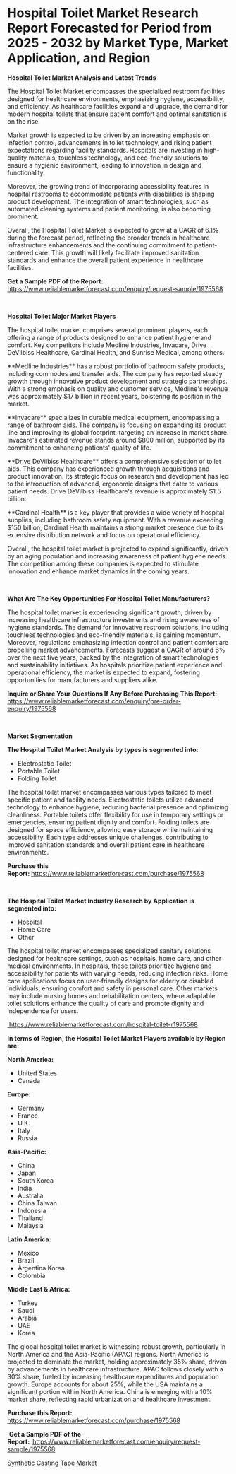 <p><h1>Hospital Toilet Market Research Report Forecasted for Period from 2025 -  2032 by Market Type, Market Application, and Region</h1></p><p><strong>Hospital Toilet Market Analysis and Latest Trends</strong></p>
<p><p>The Hospital Toilet Market encompasses the specialized restroom facilities designed for healthcare environments, emphasizing hygiene, accessibility, and efficiency. As healthcare facilities expand and upgrade, the demand for modern hospital toilets that ensure patient comfort and optimal sanitation is on the rise. </p><p>Market growth is expected to be driven by an increasing emphasis on infection control, advancements in toilet technology, and rising patient expectations regarding facility standards. Hospitals are investing in high-quality materials, touchless technology, and eco-friendly solutions to ensure a hygienic environment, leading to innovation in design and functionality. </p><p>Moreover, the growing trend of incorporating accessibility features in hospital restrooms to accommodate patients with disabilities is shaping product development. The integration of smart technologies, such as automated cleaning systems and patient monitoring, is also becoming prominent. </p><p>Overall, the Hospital Toilet Market is expected to grow at a CAGR of 6.1% during the forecast period, reflecting the broader trends in healthcare infrastructure enhancements and the continuing commitment to patient-centered care. This growth will likely facilitate improved sanitation standards and enhance the overall patient experience in healthcare facilities.</p></p>
<p><strong>Get a Sample PDF of the Report:&nbsp;</strong> <a href="https://www.reliablemarketforecast.com/enquiry/request-sample/1975568?utm_campaign=2463&utm_medium=2&utm_source=Github&utm_content=ia&utm_term=04032025&utm_id=hospital-toilet">https://www.reliablemarketforecast.com/enquiry/request-sample/1975568</a></p>
<p>&nbsp;</p>
<p><strong>Hospital Toilet Major Market Players</strong></p>
<p><p>The hospital toilet market comprises several prominent players, each offering a range of products designed to enhance patient hygiene and comfort. Key competitors include Medline Industries, Invacare, Drive DeVilbiss Healthcare, Cardinal Health, and Sunrise Medical, among others.</p><p>**Medline Industries** has a robust portfolio of bathroom safety products, including commodes and transfer aids. The company has reported steady growth through innovative product development and strategic partnerships. With a strong emphasis on quality and customer service, Medline's revenue was approximately $17 billion in recent years, bolstering its position in the market.</p><p>**Invacare** specializes in durable medical equipment, encompassing a range of bathroom aids. The company is focusing on expanding its product line and improving its global footprint, targeting an increase in market share. Invacare's estimated revenue stands around $800 million, supported by its commitment to enhancing patients' quality of life.</p><p>**Drive DeVilbiss Healthcare** offers a comprehensive selection of toilet aids. This company has experienced growth through acquisitions and product innovation. Its strategic focus on research and development has led to the introduction of advanced, ergonomic designs that cater to various patient needs. Drive DeVilbiss Healthcare's revenue is approximately $1.5 billion.</p><p>**Cardinal Health** is a key player that provides a wide variety of hospital supplies, including bathroom safety equipment. With a revenue exceeding $150 billion, Cardinal Health maintains a strong market presence due to its extensive distribution network and focus on operational efficiency.</p><p>Overall, the hospital toilet market is projected to expand significantly, driven by an aging population and increasing awareness of patient hygiene needs. The competition among these companies is expected to stimulate innovation and enhance market dynamics in the coming years.</p></p>
<p>&nbsp;</p>
<p><strong>What Are The Key Opportunities For Hospital Toilet Manufacturers?</strong></p>
<p><p>The hospital toilet market is experiencing significant growth, driven by increasing healthcare infrastructure investments and rising awareness of hygiene standards. The demand for innovative restroom solutions, including touchless technologies and eco-friendly materials, is gaining momentum. Moreover, regulations emphasizing infection control and patient comfort are propelling market advancements. Forecasts suggest a CAGR of around 6% over the next five years, backed by the integration of smart technologies and sustainability initiatives. As hospitals prioritize patient experience and operational efficiency, the market is expected to expand, fostering opportunities for manufacturers and suppliers alike.</p></p>
<p><strong>Inquire or Share Your Questions If Any Before Purchasing This Report:</strong> <a href="https://www.reliablemarketforecast.com/enquiry/pre-order-enquiry/1975568?utm_campaign=2463&utm_medium=2&utm_source=Github&utm_content=ia&utm_term=04032025&utm_id=hospital-toilet">https://www.reliablemarketforecast.com/enquiry/pre-order-enquiry/1975568</a></p>
<p>&nbsp;</p>
<p><strong>Market Segmentation</strong></p>
<p><strong>The Hospital Toilet Market Analysis by types is segmented into:</strong></p>
<p><ul><li>Electrostatic Toilet</li><li>Portable Toilet</li><li>Folding Toilet</li></ul></p>
<p><p>The hospital toilet market encompasses various types tailored to meet specific patient and facility needs. Electrostatic toilets utilize advanced technology to enhance hygiene, reducing bacterial presence and optimizing cleanliness. Portable toilets offer flexibility for use in temporary settings or emergencies, ensuring patient dignity and comfort. Folding toilets are designed for space efficiency, allowing easy storage while maintaining accessibility. Each type addresses unique challenges, contributing to improved sanitation standards and overall patient care in healthcare environments.</p></p>
<p><strong>Purchase this Report:&nbsp;</strong><a href="https://www.reliablemarketforecast.com/purchase/1975568?utm_campaign=2463&utm_medium=2&utm_source=Github&utm_content=ia&utm_term=04032025&utm_id=hospital-toilet">https://www.reliablemarketforecast.com/purchase/1975568</a></p>
<p>&nbsp;</p>
<p><strong>The Hospital Toilet Market Industry Research by Application is segmented into:</strong></p>
<p><ul><li>Hospital</li><li>Home Care</li><li>Other</li></ul></p>
<p><p>The hospital toilet market encompasses specialized sanitary solutions designed for healthcare settings, such as hospitals, home care, and other medical environments. In hospitals, these toilets prioritize hygiene and accessibility for patients with varying needs, reducing infection risks. Home care applications focus on user-friendly designs for elderly or disabled individuals, ensuring comfort and safety in personal care. Other markets may include nursing homes and rehabilitation centers, where adaptable toilet solutions enhance the quality of care and promote dignity and independence for users.</p></p>
<p><a href="https://www.reliablemarketforecast.com/hospital-toilet-r1975568?utm_campaign=2463&utm_medium=2&utm_source=Github&utm_content=ia&utm_term=04032025&utm_id=hospital-toilet">&nbsp;https://www.reliablemarketforecast.com/hospital-toilet-r1975568</a></p>
<p><strong>In terms of Region, the Hospital Toilet Market Players available by Region are:</strong></p>
<p>
    <p> <strong> North America: </strong>
        <ul>
            <li>United States</li>
            <li>Canada</li>
        </ul>
        </p> 
    <p> <strong> Europe: </strong>
        <ul>
            <li>Germany</li>
            <li>France</li>
            <li>U.K.</li>
            <li>Italy</li>
            <li>Russia</li>
        </ul>
        </p> 
    <p> <strong> Asia-Pacific: </strong>
        <ul>
            <li>China</li>
            <li>Japan</li>
            <li>South Korea</li>
            <li>India</li>
            <li>Australia</li>
            <li>China Taiwan</li>
            <li>Indonesia</li>
            <li>Thailand</li>
            <li>Malaysia</li>
        </ul>
        </p> 
    <p> <strong> Latin America: </strong>
        <ul>
            <li>Mexico</li>
            <li>Brazil</li>
            <li>Argentina Korea</li>
            <li>Colombia</li>
        </ul>
        </p> 
    <p> <strong> Middle East & Africa: </strong>
        <ul>
            <li>Turkey</li>
            <li>Saudi</li>
            <li>Arabia</li>
            <li>UAE</li>
            <li>Korea</li>
        </ul>
    </p>
    </p>
<p><p>The global hospital toilet market is witnessing robust growth, particularly in North America and the Asia-Pacific (APAC) regions. North America is projected to dominate the market, holding approximately 35% share, driven by advancements in healthcare infrastructure. APAC follows closely with a 30% share, fueled by increasing healthcare expenditures and population growth. Europe accounts for about 25%, while the USA maintains a significant portion within North America. China is emerging with a 10% market share, reflecting rapid urbanization and healthcare investment.</p></p>
<p><strong>Purchase this Report: </strong><a href="https://www.reliablemarketforecast.com/purchase/1975568?utm_campaign=2463&utm_medium=2&utm_source=Github&utm_content=ia&utm_term=04032025&utm_id=hospital-toilet">https://www.reliablemarketforecast.com/purchase/1975568</a></p>
<p>&nbsp;<strong>Get a Sample PDF of the Report:&nbsp;&nbsp;</strong><a href="https://www.reliablemarketforecast.com/enquiry/request-sample/1975568?utm_campaign=2463&utm_medium=2&utm_source=Github&utm_content=ia&utm_term=04032025&utm_id=hospital-toilet">https://www.reliablemarketforecast.com/enquiry/request-sample/1975568</a></p>
<p><strong></strong></p>
<p><p><a href="https://github.com/hillsmyung726/Market-Research-Report-List-1/blob/main/synthetic-casting-tape-market.md?utm_campaign=2463&utm_medium=2&utm_source=Github&utm_content=ia&utm_term=04032025&utm_id=hospital-toilet">Synthetic Casting Tape Market</a></p></p>